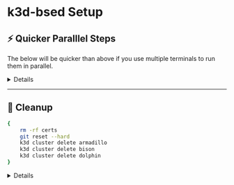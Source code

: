 # k3d-bsed Setup

## ⚡️ Quicker Paralllel Steps

The below will be quicker than above if you use multiple terminals to run them in parallel.

<details>
<summary>Details</summary>

### Prep - run before all

```bash
{
    pushd certs > /dev/null

    make -f ../tools/certs/Makefile.selfsigned.mk root-ca

    make -f ../tools/certs/Makefile.selfsigned.mk armadillo-cacerts
    make -f ../tools/certs/Makefile.selfsigned.mk bison-cacerts
    make -f ../tools/certs/Makefile.selfsigned.mk dolphin-cacerts

    popd > /dev/null
}
```

### Bison

```bash
{
    k3d cluster create bison --agents 1 -p "32022:32022@agent[0]"

    kubectl create namespace --context k3d-bison istio-system
    kubectl create secret --context k3d-bison \
        generic cacerts -n istio-system \
        --from-file=./certs/bison/ca-cert.pem \
        --from-file=./certs/bison/ca-key.pem \
        --from-file=./certs/bison/root-cert.pem \
        --from-file=./certs/bison/cert-chain.pem

    istioctl install --context k3d-bison -f clusters/bison/istioctl-input.yaml

    kubectl label --context k3d-bison namespace default istio-injection=enabled
    kubectl apply --context k3d-bison \
        -f tools/httpbin/httpbin.yaml \
        -f tools/toolkit-alpine/toolkit-alpine.yaml

    kubectl apply --context k3d-bison \
        -f clusters/bison/bison-services.yaml \
        -f clusters/bison/multicluster-setup.yaml
}
```

If you are using Istio v1.6 or below, you would need to run the following command as EnvoyFilter change in 1.7 is not compatible.

```bash
{
    kubectl apply --context k3d-bison \
        -f clusters/bison/multicluster-setup-1.6.yaml
}
```

### Dolphin

```bash
{
    k3d cluster create dolphin --agents 1 -p "32024:32024@agent[0]"

    kubectl create namespace --context k3d-dolphin istio-system
    kubectl create secret --context k3d-dolphin \
        generic cacerts -n istio-system \
        --from-file=./certs/dolphin/ca-cert.pem \
        --from-file=./certs/dolphin/ca-key.pem \
        --from-file=./certs/dolphin/root-cert.pem \
        --from-file=./certs/dolphin/cert-chain.pem

    istioctl install --context k3d-dolphin -f clusters/dolphin/istioctl-input.yaml

    kubectl label --context k3d-dolphin namespace default istio-injection=enabled
    kubectl apply --context k3d-dolphin \
        -f tools/httpbin/httpbin.yaml \
        -f tools/toolkit-alpine/toolkit-alpine.yaml

    kubectl apply --context k3d-dolphin \
        -f clusters/dolphin/dolphin-services.yaml \
        -f clusters/dolphin/multicluster-setup.yaml
}
```

If you are using Istio v1.6 or below, you would need to run the following command as EnvoyFilter change in 1.7 is not compatible.

```bash
{
    kubectl apply --context k3d-dolphin \
        -f clusters/dolphin/multicluster-setup-1.6.yaml
}
```

### Armadillo

**NOTE**: Armadillo has a dependency to Bison and Dolphin, so set up those clusters first.

```bash
{
    k3d cluster create armadillo --agents 1 -p "32021:32021@agent[0]"

    kubectl create namespace --context k3d-armadillo istio-system
    kubectl create secret --context k3d-armadillo \
        generic cacerts -n istio-system \
        --from-file=./certs/armadillo/ca-cert.pem \
        --from-file=./certs/armadillo/ca-key.pem \
        --from-file=./certs/armadillo/root-cert.pem \
        --from-file=./certs/armadillo/cert-chain.pem

    istioctl install --context k3d-armadillo -f clusters/armadillo/istioctl-input.yaml

    kubectl label --context k3d-armadillo namespace default istio-injection=enabled
    kubectl apply --context k3d-armadillo \
        -f tools/httpbin/httpbin.yaml \
        -f tools/toolkit-alpine/toolkit-alpine.yaml

    export ARMADILLO_ISTIOCOREDNS_CLUSTER_IP=$(kubectl get svc \
        --context k3d-armadillo \
        -n istio-system \
        istiocoredns \
        -o jsonpath={.spec.clusterIP})
    sed -i '' -e "s/REPLACE_WITH_ISTIOCOREDNS_CLUSTER_IP/$ARMADILLO_ISTIOCOREDNS_CLUSTER_IP/" \
        clusters/armadillo/coredns-configmap.yaml
    kubectl apply --context k3d-armadillo \
        -f clusters/armadillo/armadillo-services.yaml \
        -f clusters/armadillo/coredns-configmap.yaml

    export ARMADILLO_EGRESS_GATEWAY_ADDRESS=$(kubectl get svc \
        --context=k3d-armadillo \
        -n istio-system \
        --selector=app=armadillo-multicluster-egressgateway \
        -o jsonpath='{.items[0].spec.clusterIP}')
    sed -i '' -e "s/REPLACE_WITH_EGRESS_GATEWAY_CLUSTER_IP/$ARMADILLO_EGRESS_GATEWAY_ADDRESS/g" \
        clusters/armadillo/bison-connections.yaml
    export BISON_INGRESS_GATEWAY_ADDRESS=$(kubectl get svc \
        --context=k3d-bison \
        -n istio-system \
        --selector=app=istio-ingressgateway \
        -o jsonpath='{.items[0].status.loadBalancer.ingress[0].ip}' 2>/dev/null || echo '172.21.0.1')
    sed -i '' -e "s/REPLACE_WITH_BISON_INGRESS_GATEWAY_ADDRESS/$BISON_INGRESS_GATEWAY_ADDRESS/g" \
        clusters/armadillo/bison-connections.yaml
    if [[ $BISON_INGRESS_GATEWAY_ADDRESS == '172.21.0.1' ]]; then
        sed -i '' -e "s/15443 # Istio Ingress Gateway port/32022/" \
            clusters/armadillo/bison-connections.yaml
    fi
    kubectl apply --context k3d-armadillo \
        -f clusters/armadillo/bison-connections.yaml

    export ARMADILLO_EGRESS_GATEWAY_ADDRESS=$(kubectl get svc \
        --context=k3d-armadillo \
        -n istio-system \
        --selector=app=armadillo-multicluster-egressgateway \
        -o jsonpath='{.items[0].spec.clusterIP}')
    sed -i '' -e "s/REPLACE_WITH_EGRESS_GATEWAY_CLUSTER_IP/$ARMADILLO_EGRESS_GATEWAY_ADDRESS/g" \
        clusters/armadillo/dolphin-connections.yaml
    export DOLPHIN_INGRESS_GATEWAY_ADDRESS=$(kubectl get svc \
        --context=k3d-dolphin \
        -n istio-system \
        --selector=app=istio-ingressgateway \
        -o jsonpath='{.items[0].status.loadBalancer.ingress[0].ip}' 2>/dev/null || echo '172.21.0.1')
    sed -i '' -e "s/REPLACE_WITH_DOLPHIN_INGRESS_GATEWAY_ADDRESS/$DOLPHIN_INGRESS_GATEWAY_ADDRESS/g" \
        clusters/armadillo/dolphin-connections.yaml
    if [[ $DOLPHIN_INGRESS_GATEWAY_ADDRESS == '172.21.0.1' ]]; then
        sed -i '' -e "s/15443 # Istio Ingress Gateway port/32024/" \
            clusters/armadillo/dolphin-connections.yaml
    fi
    kubectl apply --context k3d-armadillo \
        -f clusters/armadillo/dolphin-connections.yaml
}
```

</details>

---

## 🧹 Cleanup

```bash
{
    rm -rf certs
    git reset --hard
    k3d cluster delete armadillo
    k3d cluster delete bison
    k3d cluster delete dolphin
}
```

<details>
<summary>Details</summary>

To be updated

<!-- Remove the entire `certs` directory, and `git reset --hard` to remove all the changes.

KinD clusters can be deleted with `kind delete cluster` - and you can provide `--name` to specify one.

As the above steps creates multiple clusters, this step makes sure to delete all.

Because all the Istio components are inside KinD cluster, deleting the cluster will remove everything that was generated / configured / deployed. -->

</details>
